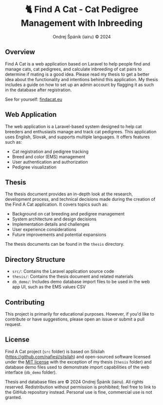 <div align="center">
  <h1>🐈 Find A Cat - Cat Pedigree Management with Inbreeding</h1>
  <p>Ondrej Špánik (iairu) &copy; 2024</p>
</div>

## Overview

Find A Cat is a web application based on Laravel to help people find and manage cats, cat pedigrees, and calculate inbreeding of cat pairs to determine if mating is a good idea. Please read my thesis to get a better idea about the functionality and intentions behind this application. My thesis includes a guide on how to set up an admin account by flagging it as such in the database after registration.

See for yourself: [findacat.eu](https://findacat.eu)

## Web Application

The web application is a Laravel-based system designed to help cat breeders and enthusiasts manage and track cat pedigrees. 
This application uses English, Slovak, and supports multiple languages.
It offers features such as:

- Cat registration and pedigree tracking
- Breed and color (EMS) management
- User authentication and authorization
- Pedigree visualization

## Thesis

The thesis document provides an in-depth look at the research, development process, and technical decisions made during the creation of the Find A Cat application. It covers topics such as:

- Background on cat breeding and pedigree management
- System architecture and design decisions
- Implementation details and challenges
- User experience considerations
- Future improvements and potential expansions

The thesis documents can be found in the `thesis` directory.

## Directory Structure

- `src/`: Contains the Laravel application source code
- `thesis/`: Contains the thesis document and related materials
- `db_demo/`: Includes demo database import files to be used in the web app UI, such as the EMS values CSV

## Contributing

This project is primarily for educational purposes. However, if you'd like to contribute or have suggestions, please open an issue or submit a pull request.

## License

Find A Cat project (`src` folder) is based on Silsilah (https://github.com/nafiesl/silsilah) and open-sourced software licensed under the [MIT license](src/LICENSE) with the exception of my thesis (`thesis` folder) and database demo files used to demonstrate import capabilities of the web interface (`db_demo` folder).

Thesis and database files are © 2024 Ondrej Špánik (iairu). All rights reserved. Redistribution without permission is prohibited; feel free to link to the GitHub repository instead. Personal use is fine, commercial use is not granted.
